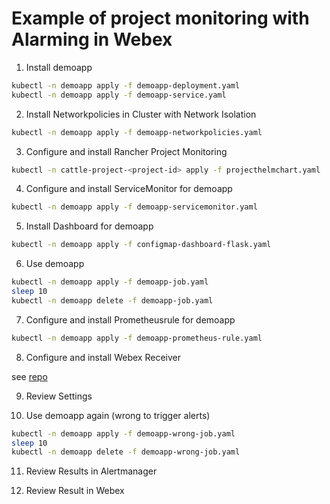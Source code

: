 # Example of project monitoring with Alarming in Webex

1. Install demoapp

```bash
kubectl -n demoapp apply -f demoapp-deployment.yaml
kubectl -n demoapp apply -f demoapp-service.yaml
```

2. Install Networkpolicies in Cluster with Network Isolation

```bash
kubectl -n demoapp apply -f demoapp-networkpolicies.yaml
```

3. Configure and install Rancher Project Monitoring

```bash
kubectl -n cattle-project-<project-id> apply -f projecthelmchart.yaml
```

4. Configure and install ServiceMonitor for demoapp

```bash
kubectl -n demoapp apply -f demoapp-servicemonitor.yaml
```

5. Install Dashboard for demoapp

```bash
kubectl -n demoapp apply -f configmap-dashboard-flask.yaml
```

6. Use demoapp

```bash
kubectl -n demoapp apply -f demoapp-job.yaml
sleep 10
kubectl -n demoapp delete -f demoapp-job.yaml
```

7. Configure and install Prometheusrule for demoapp

```bash
kubectl -n demoapp apply -f demoapp-prometheus-rule.yaml
```

8. Configure and install Webex Receiver

see [repo](https://github.com/mcsps/alertmanager-webhook-webex-teams)

9. Review Settings

10. Use demoapp again (wrong to trigger alerts)

```bash
kubectl -n demoapp apply -f demoapp-wrong-job.yaml
sleep 10
kubectl -n demoapp delete -f demoapp-wrong-job.yaml
```

11. Review Results in Alertmanager

12. Review Result in Webex

